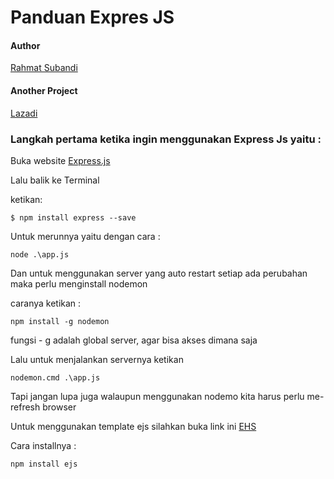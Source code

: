 # Panduan Expres JS

#### Author

[Rahmat Subandi](https://rhmtin.com/)

#### Another Project

[Lazadi](https://lazadi.rhmtin.com/)

### Langkah pertama ketika ingin menggunakan Express Js yaitu :

Buka website [Express.js](https://expressjs.com/)

Lalu balik ke Terminal

ketikan:

```
$ npm install express --save
```

Untuk merunnya yaitu dengan cara :

```
node .\app.js
```

Dan untuk menggunakan server yang auto restart setiap ada perubahan maka perlu menginstall nodemon

caranya ketikan :

```
npm install -g nodemon
```

fungsi - g adalah global server, agar bisa akses dimana saja

Lalu untuk menjalankan servernya ketikan

```
nodemon.cmd .\app.js
```

Tapi jangan lupa juga walaupun menggunakan nodemo kita harus perlu me-refresh browser

Untuk menggunakan template ejs silahkan buka link ini [EHS](https://ejs.co/#install)

Cara installnya :

```
npm install ejs
```
